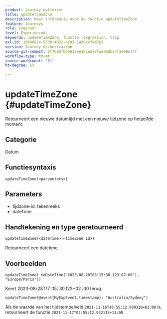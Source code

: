 ```yaml
---
product: journey optimizer
title: updateTimeZone
description: Meer informatie over de functie updateTimeZone
feature: Journeys
role: Engineer
level: Experienced
keywords: updateTimeZone, functie, expression, trip
exl-id: 1bf4662e-55d0-4631-af93-1430ec7ed7e2
version: Journey Orchestration
source-git-commit: 6f7b9bfb65617ee1ace3a2faaebdb24fa068d74f
workflow-type: tm+mt
source-wordcount: '61'
ht-degree: 6%

---
```


# updateTimeZone {#updateTimeZone}

Retourneert een nieuwe datumtijd met een nieuwe tijdzone op hetzelfde moment.

## Categorie

Datum

## Functiesyntaxis

`updateTimeZone(<parameters>)`

## Parameters

* tijdzone-id: tekenreeks
* dateTime

## Handtekening en type geretourneerd

`updateTimeZone(<dateTime>,<timeZone id>)`

Retourneert een datetime.

## Voorbeelden

`updateTimeZone( toDateTime("2023-08-28T08:15:30.123-07:00"), "Europe/Paris"))`

Keert 2023-08-28T17 :15: 30.123+02 :00 terug.

<!--`updateTimeZone( toDateTime("2019-08-28T08:15:30.123-07:00"), toTimeZone("Europe/Paris")))`
Returns "2019-08-28T17:15:30.123+02:00".-->

`updateTimeZone(@event{MyExpEvent.timestamp}, "Australia/Sydney")`

Als de waarde van het tijdstempelveld `2021-11-16T16:55:12.939318+01:00` is, retourneert de functie `2021-11-17T02:55:12.942115+11:00` .
